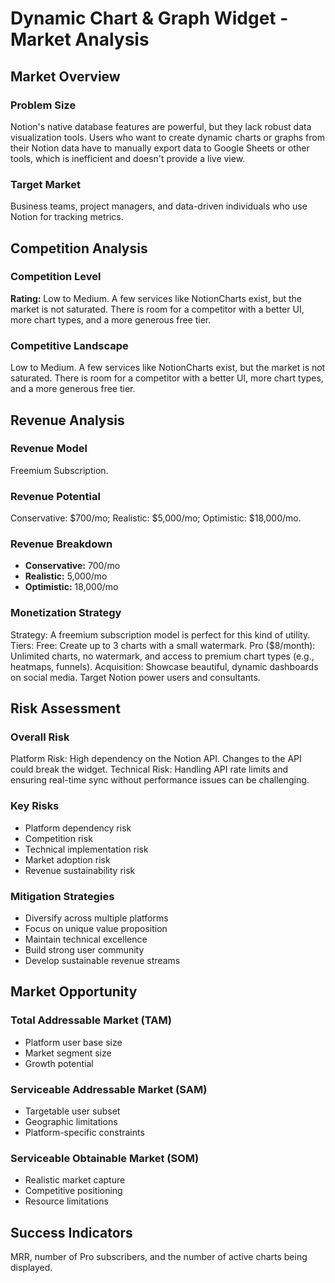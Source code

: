 # Dynamic Chart & Graph Widget - Market Analysis

## Market Overview

### Problem Size
Notion's native database features are powerful, but they lack robust data visualization tools. Users who want to create dynamic charts or graphs from their Notion data have to manually export data to Google Sheets or other tools, which is inefficient and doesn't provide a live view.

### Target Market
Business teams, project managers, and data-driven individuals who use Notion for tracking metrics.

## Competition Analysis

### Competition Level
**Rating:** Low to Medium. A few services like NotionCharts exist, but the market is not saturated. There is room for a competitor with a better UI, more chart types, and a more generous free tier.

### Competitive Landscape
Low to Medium. A few services like NotionCharts exist, but the market is not saturated. There is room for a competitor with a better UI, more chart types, and a more generous free tier.

## Revenue Analysis

### Revenue Model
Freemium Subscription.

### Revenue Potential
Conservative: $700/mo; Realistic: $5,000/mo; Optimistic: $18,000/mo.

### Revenue Breakdown
- **Conservative:** 700/mo
- **Realistic:** 5,000/mo
- **Optimistic:** 18,000/mo

### Monetization Strategy
Strategy: A freemium subscription model is perfect for this kind of utility. Tiers: Free: Create up to 3 charts with a small watermark. Pro ($8/month): Unlimited charts, no watermark, and access to premium chart types (e.g., heatmaps, funnels). Acquisition: Showcase beautiful, dynamic dashboards on social media. Target Notion power users and consultants.

## Risk Assessment

### Overall Risk
Platform Risk: High dependency on the Notion API. Changes to the API could break the widget. Technical Risk: Handling API rate limits and ensuring real-time sync without performance issues can be challenging.

### Key Risks
- Platform dependency risk
- Competition risk
- Technical implementation risk
- Market adoption risk
- Revenue sustainability risk

### Mitigation Strategies
- Diversify across multiple platforms
- Focus on unique value proposition
- Maintain technical excellence
- Build strong user community
- Develop sustainable revenue streams

## Market Opportunity

### Total Addressable Market (TAM)
- Platform user base size
- Market segment size
- Growth potential

### Serviceable Addressable Market (SAM)
- Targetable user subset
- Geographic limitations
- Platform-specific constraints

### Serviceable Obtainable Market (SOM)
- Realistic market capture
- Competitive positioning
- Resource limitations

## Success Indicators
MRR, number of Pro subscribers, and the number of active charts being displayed.
